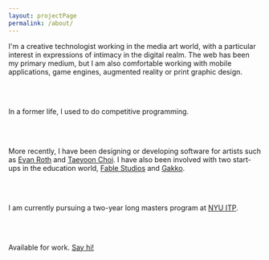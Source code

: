 ```yaml
---
layout: projectPage
permalink: /about/
---
```


<div class="c6">
I'm a creative technologist working in the media art world, with a particular interest in expressions of intimacy in the digital realm. The web has been my primary medium, but I am also comfortable working with mobile applications, game engines, augmented reality or print graphic design.

<br/><br/>

In a former life, I used to do competitive programming.

<br/><br/>

More recently, I have been designing or developing software for artists such as <a class="underlined" href="http://www.evan-roth.com/" target="__blank">Evan Roth</a> and <a class="underlined" href="http://taeyoonchoi.com/" target="__blank">Taeyoon Choi</a>. I have also been involved with two start-ups in the education world, <a class="underlined" href="https://www.fablestudios.com" target="__blank">Fable Studios</a> and <a class="underlined" href="https://www.gakko.org" target="__blank">Gakko</a>.

<br/><br/>

I am currently pursuing a two-year long masters program at <a class="underlined" href="https://itp.nyu.edu" target="__blank">NYU ITP</a>.

<br/><br/>

Available for work. <a class="underlined" href="mailto:c@cezar.io">Say hi!</a>
</div>